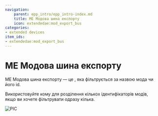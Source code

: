 ```yaml
---
navigation:
    parent: epp_intro/epp_intro-index.md
    title: ME Модова шина експорту
    icon: extendedae:mod_export_bus
categories:
- extended devices
item_ids:
- extendedae:mod_export_bus
---
```


# ME Модова шина експорту

<GameScene zoom="8" background="transparent">
  <ImportStructure src="../structure/cable_mod_export_bus.snbt"></ImportStructure>
</GameScene>

ME Модова шина експорту — це <ItemLink id="ae2:export_bus" />, яка фільтрується за назвою мода чи його id.

Використовуйте кому для розділення кількох ідентифікаторів модів, якщо ви хочете фільтрувати одразу кілька.

![PIC](../pic/mod_bus_name2.png)